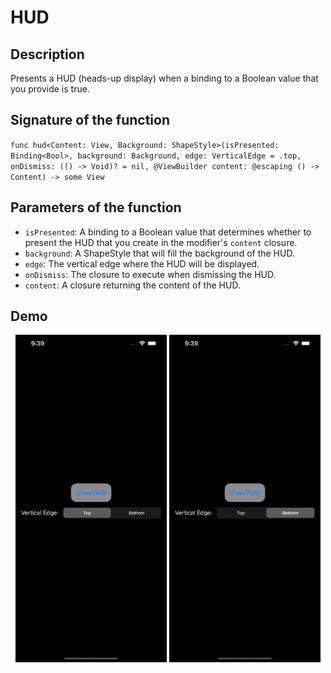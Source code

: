 # HUD

## Description 
Presents a HUD (heads-up display) when a binding to a Boolean value that you provide is true.

## Signature of the function 
`func hud<Content: View, Background: ShapeStyle>(isPresented: Binding<Bool>, background: Background, edge: VerticalEdge = .top, onDismiss: (() -> Void)? = nil, @ViewBuilder content: @escaping () -> Content) -> some View`

## Parameters of the function
- `isPresented`: A binding to a Boolean value that determines whether to present the HUD that you create in the modifier's `content` closure.
- `background`: A ShapeStyle that will fill the background of the HUD.
- `edge`: The vertical edge where the HUD will be displayed.
- `onDismiss`: The closure to execute when dismissing the HUD.
- `content`: A closure returning the content of the HUD.

## Demo
<p align="center">
	<img src="/Documentation/Assets/HUDTop.gif" width="48%">
	<img src="/Documentation/Assets/HUDBottom.gif" width="48%">
</p>
